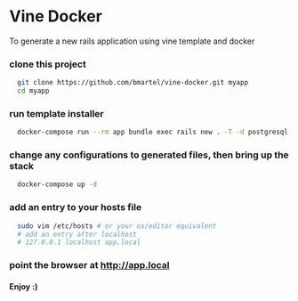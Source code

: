 # Vine Docker

To generate a new rails application using vine template and docker

### clone this project
```bash
  git clone https://github.com/bmartel/vine-docker.git myapp
  cd myapp
```

### run template installer
```bash
  docker-compose run --rm app bundle exec rails new . -T -d postgresql -m https://raw.githubusercontent.com/bmartel/vine/master/template.rb
```

### change any configurations to generated files, then bring up the stack
```bash
  docker-compose up -d
```

### add an entry to your hosts file
```bash
  sudo vim /etc/hosts # or your os/editor equivalent
  # add an entry after localhost
  # 127.0.0.1 localhost app.local
```

### point the browser at http://app.local

#### Enjoy :)
